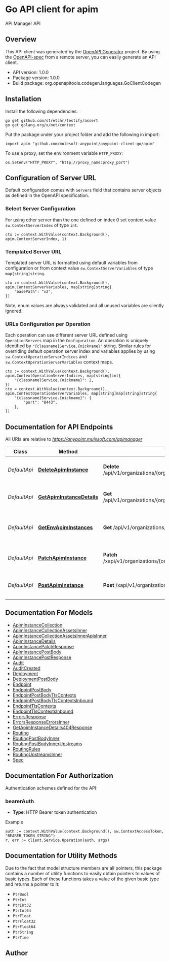 # Go API client for apim

API Manager API

## Overview
This API client was generated by the [OpenAPI Generator](https://openapi-generator.tech) project.  By using the [OpenAPI-spec](https://www.openapis.org/) from a remote server, you can easily generate an API client.

- API version: 1.0.0
- Package version: 1.0.0
- Build package: org.openapitools.codegen.languages.GoClientCodegen

## Installation

Install the following dependencies:

```shell
go get github.com/stretchr/testify/assert
go get golang.org/x/net/context
```

Put the package under your project folder and add the following in import:

```golang
import apim "github.com/mulesoft-anypoint/anypoint-client-go/apim"
```

To use a proxy, set the environment variable `HTTP_PROXY`:

```golang
os.Setenv("HTTP_PROXY", "http://proxy_name:proxy_port")
```

## Configuration of Server URL

Default configuration comes with `Servers` field that contains server objects as defined in the OpenAPI specification.

### Select Server Configuration

For using other server than the one defined on index 0 set context value `sw.ContextServerIndex` of type `int`.

```golang
ctx := context.WithValue(context.Background(), apim.ContextServerIndex, 1)
```

### Templated Server URL

Templated server URL is formatted using default variables from configuration or from context value `sw.ContextServerVariables` of type `map[string]string`.

```golang
ctx := context.WithValue(context.Background(), apim.ContextServerVariables, map[string]string{
	"basePath": "v2",
})
```

Note, enum values are always validated and all unused variables are silently ignored.

### URLs Configuration per Operation

Each operation can use different server URL defined using `OperationServers` map in the `Configuration`.
An operation is uniquely identified by `"{classname}Service.{nickname}"` string.
Similar rules for overriding default operation server index and variables applies by using `sw.ContextOperationServerIndices` and `sw.ContextOperationServerVariables` context maps.

```golang
ctx := context.WithValue(context.Background(), apim.ContextOperationServerIndices, map[string]int{
	"{classname}Service.{nickname}": 2,
})
ctx = context.WithValue(context.Background(), apim.ContextOperationServerVariables, map[string]map[string]string{
	"{classname}Service.{nickname}": {
		"port": "8443",
	},
})
```

## Documentation for API Endpoints

All URIs are relative to *https://anypoint.mulesoft.com/apimanager*

Class | Method | HTTP request | Description
------------ | ------------- | ------------- | -------------
*DefaultApi* | [**DeleteApimInstance**](docs/DefaultApi.md#deleteapiminstance) | **Delete** /api/v1/organizations/{orgId}/environments/{envId}/apis/{envApiId} | Delete a specific API Manager Instance
*DefaultApi* | [**GetApimInstanceDetails**](docs/DefaultApi.md#getapiminstancedetails) | **Get** /api/v1/organizations/{orgId}/environments/{envId}/apis/{envApiId} | Retrieves a specific API Manager Instance
*DefaultApi* | [**GetEnvApimInstances**](docs/DefaultApi.md#getenvapiminstances) | **Get** /api/v1/organizations/{orgId}/environments/{envId}/apis | Retrieves a collection of API Manager Instances
*DefaultApi* | [**PatchApimInstance**](docs/DefaultApi.md#patchapiminstance) | **Patch** /xapi/v1/organizations/{orgId}/environments/{envId}/apis/{envApiId} | Patches a specific API Manager Instance
*DefaultApi* | [**PostApimInstance**](docs/DefaultApi.md#postapiminstance) | **Post** /xapi/v1/organizations/{orgId}/environments/{envId}/apis | Creates an API Manager Instance


## Documentation For Models

 - [ApimInstanceCollection](docs/ApimInstanceCollection.md)
 - [ApimInstanceCollectionAssetsInner](docs/ApimInstanceCollectionAssetsInner.md)
 - [ApimInstanceCollectionAssetsInnerApisInner](docs/ApimInstanceCollectionAssetsInnerApisInner.md)
 - [ApimInstanceDetails](docs/ApimInstanceDetails.md)
 - [ApimInstancePatchResponse](docs/ApimInstancePatchResponse.md)
 - [ApimInstancePostBody](docs/ApimInstancePostBody.md)
 - [ApimInstancePostResponse](docs/ApimInstancePostResponse.md)
 - [Audit](docs/Audit.md)
 - [AuditCreated](docs/AuditCreated.md)
 - [Deployment](docs/Deployment.md)
 - [DeploymentPostBody](docs/DeploymentPostBody.md)
 - [Endpoint](docs/Endpoint.md)
 - [EndpointPostBody](docs/EndpointPostBody.md)
 - [EndpointPostBodyTlsContexts](docs/EndpointPostBodyTlsContexts.md)
 - [EndpointPostBodyTlsContextsInbound](docs/EndpointPostBodyTlsContextsInbound.md)
 - [EndpointTlsContexts](docs/EndpointTlsContexts.md)
 - [EndpointTlsContextsInbound](docs/EndpointTlsContextsInbound.md)
 - [ErrorsResponse](docs/ErrorsResponse.md)
 - [ErrorsResponseErrorsInner](docs/ErrorsResponseErrorsInner.md)
 - [GetApimInstanceDetails404Response](docs/GetApimInstanceDetails404Response.md)
 - [Routing](docs/Routing.md)
 - [RoutingPostBodyInner](docs/RoutingPostBodyInner.md)
 - [RoutingPostBodyInnerUpstreams](docs/RoutingPostBodyInnerUpstreams.md)
 - [RoutingRules](docs/RoutingRules.md)
 - [RoutingUpstreamsInner](docs/RoutingUpstreamsInner.md)
 - [Spec](docs/Spec.md)


## Documentation For Authorization


Authentication schemes defined for the API:
### bearerAuth

- **Type**: HTTP Bearer token authentication

Example

```golang
auth := context.WithValue(context.Background(), sw.ContextAccessToken, "BEARER_TOKEN_STRING")
r, err := client.Service.Operation(auth, args)
```


## Documentation for Utility Methods

Due to the fact that model structure members are all pointers, this package contains
a number of utility functions to easily obtain pointers to values of basic types.
Each of these functions takes a value of the given basic type and returns a pointer to it:

* `PtrBool`
* `PtrInt`
* `PtrInt32`
* `PtrInt64`
* `PtrFloat`
* `PtrFloat32`
* `PtrFloat64`
* `PtrString`
* `PtrTime`

## Author



